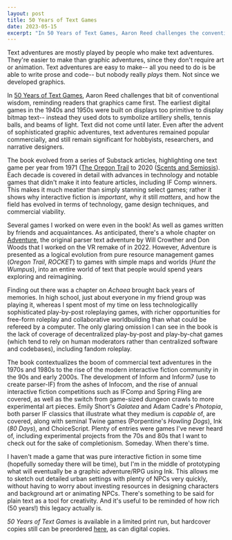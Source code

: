 ```yaml
--- 
layout: post
title: 50 Years of Text Games
date: 2023-05-15
excerpt: "In 50 Years of Text Games, Aaron Reed challenges the conventional wisdom that text games are mostly played by people who make text games, and have become obsolete with the evolution of graphics."
---
```


Text adventures are mostly played by people who make text adventures. They're easier to make than graphic adventures, since they don't require art or animation. Text adventures are easy to make-- all you need to do is be able to write prose and code-- but nobody really *plays* them. Not since we developed graphics.

In  [50 Years of Text Games](https://if50.textories.com/), Aaron Reed challenges that bit of conventional wisdom, reminding readers that graphics came first. The earliest digital games in the 1940s and 1950s were built on displays too primitive to display bitmap text-- instead they used dots to symbolize artillery shells, tennis balls, and beams of light. Text did not come until later. Even after the advent of sophisticated graphic adventures, text adventures remained popular commercially, and still remain significant for hobbyists, researchers, and narrative designers. 

The book evolved from a series of Substack articles, highlighting one text game per year from 1971 ([The Oregon Trail](https://archive.org/details/OregonTrailMainframe) to 2020 ([Scents and Semiosis](https://tsawac.itch.io/scents)). Each decade is covered in detail with advances in technology and notable games that didn't make it into feature articles, including IF Comp winners. This makes it much meatier than simply stanning select games; rather it shows why interactive fiction is *important*, why it still *matters*, and how the field has evolved in terms of technology, game design techniques, and commercial viability.

Several games I worked on were even in the book! As well as games written by friends and acquaintances. As anticipated, there's a whole chapter on [Adventure](https://if50.textories.com/portal/games/Adventure.html), the original parser text adventure by Will Crowther and Don Woods that I worked on the VR remake of in 2022. However, Adventure is presented as a logical evolution from pure resource management games (*Oregon Trail*, *ROCKET*) to games with simple maps and worlds (*Hunt the Wumpus*), into an entire world of text that people would spend years exploring and reimagining.

Finding out there was a chapter on *Achaea* brought back years of memories. In high school, just about everyone in my friend group was playing it, whereas I spent most of my time on less technologicallly sophisticated play-by-post roleplaying games, with richer opportunities for free-form roleplay and collaborative worldbuilding than what could be refereed by a computer. The only glaring omission I can see in the book is the lack of coverage of decentralized play-by-post and play-by-chat games (which tend to rely on human moderators rather than centralized software and codebases), including fandom roleplay.

The book contextualizes the boom of commercial text adventures in the 1970s and 1980s to the rise of the modern interactive fiction community in the 90s and early 2000s. The development of Inform and Inform7 (use to create parser-IF) from the ashes of Infocom, and the rise of annual interactive fiction competitions such as IFComp and Spring Fling are covered, as well as the switch from game-sized dungeon crawls to more experimental art pieces. Emily Short's *Galatea* and Adam Cadre's *Photopia*, both parser IF classics that illustrate what they medium is *capable* of, are covered, along with seminal Twine games (Porpentine's *Howling Dogs*), Ink (*80 Days*), and ChoiceScript. Plenty of entries were games I've never heard of, including experimental projects from the 70s and 80s that I want to check out for the sake of completionism. Someday. When there's time.

I haven't made a game that was pure interactive fiction in some time (hopefully someday there will be time), but I'm in the middle of prototyping what will eventually be a graphic adventure/RPG using Ink. This allows me to sketch out detailed urban settings with plenty of NPCs very quickly, without having to worry about investing resources in designing characters and background art or animating NPCs. There's something to be said for plain text as a tool for creativity. And it's useful to be reminded of how rich (50 years!) this legacy actually is.

*50 Years of Text Games* is available in a limited print run, but hardcover copies still can be preordered [here](https://if50.textories.com/), as can digital copies.
